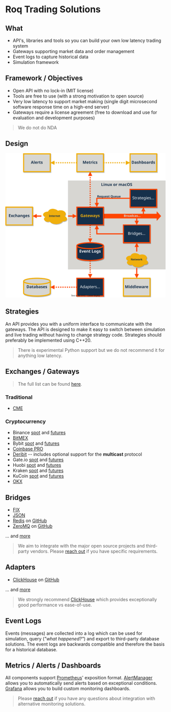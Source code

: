 # Roq Trading Solutions


## What

* API's, libraries and tools so you can build your own low latency trading system
* Gateways supporting market data and order management
* Event logs to capture historical data
* Simulation framework


## Framework / Objectives

* Open API with no lock-in (MIT license)
* Tools are free to use (with a strong motivation to open source)
* Very low latency to support market making (single digit microsecond software response time on a high-end server)
* Gateways require a license agreement (free to download and use for evaluation and development purposes)

> We do not do NDA


## Design

![Design](/profile/architecture_reference.svg)


## Strategies

An API provides you with a uniform interface to communicate with the gateways.
The API is designed to make it easy to switch between simulation and live trading
without having to change strategy code.
Strategies should preferably be implemented using C++20.

> There is experimental Python support but we do not recommend it for anything
> low latency.


## Exchanges / Gateways

> The full list can be found [here](https://roq-trading.com/docs/introduction/gateways/).

### Traditional

* [CME](https://roq-trading.com/docs/reference/gateways/roq-cme/)

### Cryptocurrency

* Binance [spot](https://roq-trading.com/docs/reference/gateways/roq-binance/) and [futures](https://roq-trading.com/docs/reference/gateways/roq-binance-futures/)
* [BitMEX](https://roq-trading.com/docs/reference/gateways/roq-bitmex/)
* Bybit [spot](https://roq-trading.com/docs/reference/gateways/roq-bybit/) and [futures](https://roq-trading.com/docs/reference/gateways/roq-bybit-futures/)
* [Coinbase PRO](https://roq-trading.com/docs/reference/gateways/roq-coinbase-pro/)
* [Deribit](https://roq-trading.com/docs/reference/gateways/roq-deribit/) -- includes optional support for the **multicast** protocol
* Gate.io [spot](https://roq-trading.com/docs/reference/gateways/roq-gate/) and [futures](https://roq-trading.com/docs/reference/gateways/roq-gate-futures/)
* Huobi [spot](https://roq-trading.com/docs/reference/gateways/roq-huobi/) and [futures](https://roq-trading.com/docs/reference/gateways/roq-huobi-futures/)
* Kraken [spot](https://roq-trading.com/docs/reference/gateways/roq-kraken/) and [futures](https://roq-trading.com/docs/reference/gateways/roq-kraken-futures/)
* KuCoin [spot](https://roq-trading.com/docs/reference/gateways/roq-kucoin/) and [futures](https://roq-trading.com/docs/reference/gateways/roq-kucoin-futures/)
* [OKX](https://roq-trading.com/docs/reference/gateways/roq-okx/)

## Bridges

* [FIX](https://roq-trading.com/docs/reference/bridges/roq-fix-bridge/)
* [JSON](https://roq-trading.com/docs/reference/bridges/roq-json-bridge/)
* [Redis](https://roq-trading.com/docs/reference/bridges/roq-redis-bridge/)
  on [GitHub](https://github.com/roq-trading/roq-redis-bridge)
* [ZeroMQ](https://roq-trading.com/docs/reference/bridges/roq-zeromq-bridge/)
  on [GitHub](https://github.com/roq-trading/roq-zeromq-bridge)

... and [more](https://roq-trading.com/docs/reference/bridges/)

> We aim to integrate with the major open source projects and third-party vendors.
> Please [reach out](mailto:info@roq-trading.com) if you have specific requirements.


## Adapters

* [ClickHouse](https://roq-trading.com/docs/reference/adapters/roq-clickhouse/)
  on [GitHub](https://github.com/roq-trading/roq-clickhouse-adapter)

... and [more](https://roq-trading.com/docs/reference/adapters/)

> We strongly recommend [ClickHouse](https://clickhouse.com/) which provides
> exceptionally good performance vs ease-of-use.


## Event Logs

Events (messages) are collected into a log which can be used for simulation,
query (_"what happened?"_) and export to third-party database solutions.
The event logs are backwards compatible and therefore the basis for a historical
database.


## Metrics / Alerts / Dashboards

All components support [Prometheus](https://prometheus.io/)' exposition format.
[AlertManager](https://prometheus.io/docs/alerting/latest/alertmanager/)
allows you to automatically send alerts based on exceptional conditions.
[Grafana](https://grafana.com/) allows you to build custom monitoring dashboards.

> Please [reach out](mailto:info@roq-trading.com) if you have any questions about
> integration with alternative monitoring solutions.
